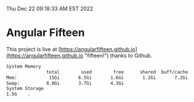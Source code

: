 Thu Dec 22 09:18:33 AM EST 2022

# Angular Fifteen


This project is live at [https://angularfifteen.github.io](https://angularfifteen.github.io "fifteen!") thanks to Github.

```bash
System Memory
               total        used        free      shared  buff/cache   available
Mem:            15Gi       6.5Gi       1.6Gi       1.2Gi       7.2Gi       7.3Gi
Swap:          8.0Gi       3.7Gi       4.3Gi
System Storage
1.5G	.
```
